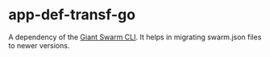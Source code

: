 # app-def-transf-go

A dependency of the [Giant Swarm CLI](https://github.com/giantswarm/cli).
It helps in migrating swarm.json files to newer versions.